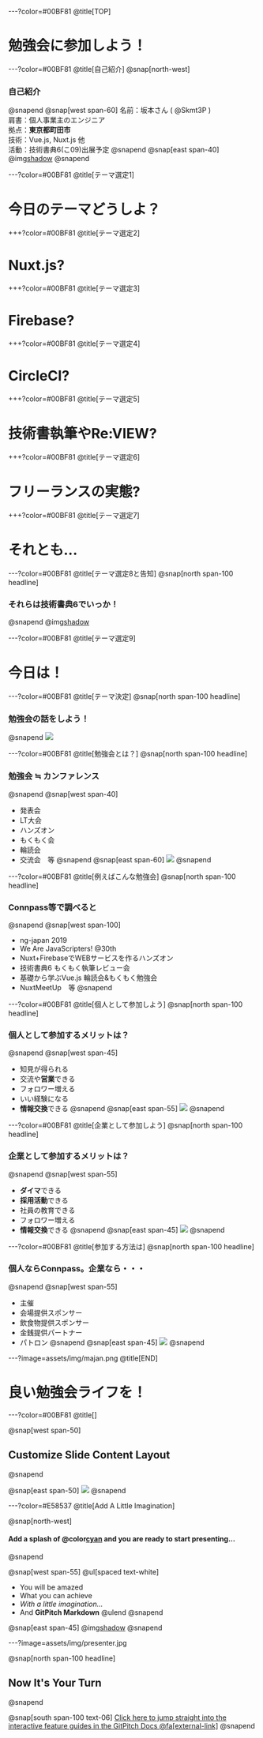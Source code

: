 ---?color=#00BF81
@title[TOP]
# 勉強会に参加しよう！

---?color=#00BF81
@title[自己紹介]
@snap[north-west]
### 自己紹介
@snapend
@snap[west span-60]
名前：坂本さん ( @Skmt3P ) <br>
肩書：個人事業主のエンジニア <br>
拠点：**東京都町田市** <br>
技術：Vue.js, Nuxt.js 他 <br>
活動：技術書典6(こ09)出展予定
@snapend
@snap[east span-40]
@img[shadow](assets/img/profile.png)
@snapend

---?color=#00BF81
@title[テーマ選定1]
# 今日のテーマどうしよ？

+++?color=#00BF81
@title[テーマ選定2]
# Nuxt.js?

+++?color=#00BF81
@title[テーマ選定3]
# Firebase?

+++?color=#00BF81
@title[テーマ選定4]
# CircleCI?

+++?color=#00BF81
@title[テーマ選定5]
# 技術書執筆やRe:VIEW?

+++?color=#00BF81
@title[テーマ選定6]
# フリーランスの実態?

+++?color=#00BF81
@title[テーマ選定7]
# それとも...

---?color=#00BF81
@title[テーマ選定8と告知]
@snap[north span-100 headline]
### それらは技術書典6でいっか！
@snapend
@img[shadow](assets/img/qrcode.png)

---?color=#00BF81
@title[テーマ選定9]
# 今日は！

---?color=#00BF81
@title[テーマ決定]
@snap[north span-100 headline]
### 勉強会の話をしよう！
@snapend
![](assets/img/presentation.png)

---?color=#00BF81
@title[勉強会とは？]
@snap[north span-100 headline]
### 勉強会 ≒ カンファレンス
@snapend
@snap[west span-40]
- 発表会 <br>
- LT大会 <br>
- ハンズオン <br>
- もくもく会 <br>
- 輪読会 <br>
- 交流会　等
@snapend
@snap[east span-60]
![](assets/img/study.png)
@snapend

---?color=#00BF81
@title[例えばこんな勉強会]
@snap[north span-100 headline]
### Connpass等で調べると
@snapend
@snap[west span-100]
- ng-japan 2019 <br>
- We Are JavaScripters! @30th<br>
- Nuxt+FirebaseでWEBサービスを作るハンズオン <br>
- 技術書典6 もくもく執筆レビュー会 <br>
- 基礎から学ぶVue.js 輪読会&もくもく勉強会 <br>
- NuxtMeetUp　等
@snapend

---?color=#00BF81
@title[個人として参加しよう]
@snap[north span-100 headline]
### 個人として参加するメリットは？
@snapend
@snap[west span-45]
- 知見が得られる <br>
- 交流や**営業**できる <br>
- フォロワー増える <br>
- いい経験になる <br>
- **情報交換**できる
@snapend
@snap[east span-55]
![](assets/img/people.png)
@snapend

---?color=#00BF81
@title[企業として参加しよう]
@snap[north span-100 headline]
### 企業として参加するメリットは？
@snapend
@snap[west span-55]
- **ダイマ**できる <br>
- **採用活動**できる <br>
- 社員の教育できる <br>
- フォロワー増える <br>
- **情報交換**できる
@snapend
@snap[east span-45]
![](assets/img/company.png)
@snapend

---?color=#00BF81
@title[参加する方法は]
@snap[north span-100 headline]
### 個人ならConnpass。企業なら・・・
@snapend
@snap[west span-55]
- 主催 <br>
- 会場提供スポンサー <br>
- 飲食物提供スポンサー <br>
- 金銭提供パートナー <br>
- パトロン
@snapend
@snap[east span-45]
![](assets/img/money.png)
@snapend

---?image=assets/img/majan.png
@title[END]
# 良い勉強会ライフを！

---?color=#00BF81
@title[]

@snap[west span-50]
## Customize Slide Content Layout
@snapend

@snap[east span-50]
![](assets/img/presentation.png)
@snapend

---?color=#E58537
@title[Add A Little Imagination]

@snap[north-west]
#### Add a splash of @color[cyan](**color**) and you are ready to start presenting...
@snapend

@snap[west span-55]
@ul[spaced text-white]
- You will be amazed
- What you can achieve
- *With a little imagination...*
- And **GitPitch Markdown**
@ulend
@snapend

@snap[east span-45]
@img[shadow](assets/img/conference.png)
@snapend

---?image=assets/img/presenter.jpg

@snap[north span-100 headline]
## Now It's Your Turn
@snapend

@snap[south span-100 text-06]
[Click here to jump straight into the interactive feature guides in the GitPitch Docs @fa[external-link]](https://gitpitch.com/docs/getting-started/tutorial/)
@snapend